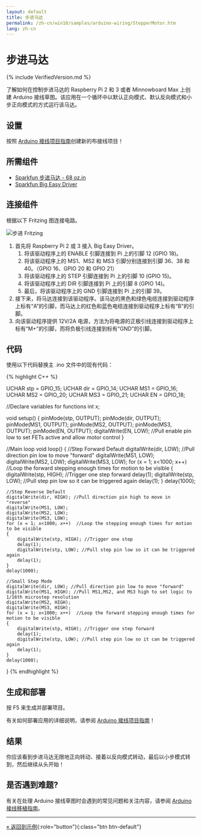 ```yaml
---
layout: default
title: 步进马达
permalink: /zh-cn/win10/samples/arduino-wiring/StepperMotor.htm
lang: zh-cn
---
```


# 步进马达

{% include VerifiedVersion.md %}

了解如何在控制步进马达的 Raspberry Pi 2 和 3 或者 Minnowboard Max 上创建 Arduino 接线草图。该应用在一个循环中以默认正向模式、默认反向模式和小步正向模式的方式运行该马达。

## 设置

按照 [Arduino 接线项目指南]({{site.baseurl}}/{{page.lang}}/win10/ArduinoWiringProjectGuide.htm)创建新的布接线项目！

## 所需组件
* [Sparkfun 步进马达 - 68 oz.in](https://www.sparkfun.com/products/10846)
* [Sparkfun Big Easy Driver](https://www.sparkfun.com/products/12859)

## 连接组件

根据以下 Fritzing 图连接电路。

![步进 Fritzing]({{site.baseurl}}/Resources/images/arduino_wiring/StepperMotorFritz.PNG)

1. 首先将 Raspberry Pi 2 或 3 接入 Big Easy Driver。
   1. 将该驱动程序上的 ENABLE 引脚连接到 Pi 上的引脚 12 \(GPIO 18\)。
   2. 将该驱动程序上的 MS1、MS2 和 MS3 引脚分别连接到引脚 36、38 和 40。（GPIO 16、GPIO 20 和 GPIO 21）
   3. 将该驱动程序上的 STEP 引脚连接到 Pi 上的引脚 10 \(GPIO 15\)。
   4. 将该驱动程序上的 DIR 引脚连接到 Pi 上的引脚 8 \(GPIO 14\)。
   5. 最后，将该驱动程序上的 GND 引脚连接到 Pi 上的引脚 39。
2. 接下来，将马达连接到该驱动程序。该马达的黑色和绿色电缆连接到驱动程序上标有“A”的引脚，而马达上的红色和蓝色电缆连接到驱动程序上标有“B”的引脚。
3. 向该驱动程序提供 12V/2A 电源，方法为将电源的正极引线连接到驱动程序上标有“M+”的引脚，而将负极引线连接到标有“GND”的引脚。

## 代码

使用以下代码替换主 .ino 文件中的现有代码：

{% highlight C++ %}

UCHAR stp = GPIO_15;
UCHAR dir = GPIO_14;
UCHAR MS1 = GPIO_16;
UCHAR MS2 = GPIO_20;
UCHAR MS3 = GPIO_21;
UCHAR EN = GPIO_18;

//Declare variables for functions
int x;

void setup() {
	pinMode(stp, OUTPUT);
	pinMode(dir, OUTPUT);
	pinMode(MS1, OUTPUT);
	pinMode(MS2, OUTPUT);
	pinMode(MS3, OUTPUT);
	pinMode(EN, OUTPUT);
	digitalWrite(EN, LOW); //Pull enable pin low to set FETs active and allow motor control
}

//Main loop
void loop() {
	//Step Forward Default
	digitalWrite(dir, LOW); //Pull direction pin low to move "forward"
	digitalWrite(MS1, LOW);
	digitalWrite(MS2, LOW);
	digitalWrite(MS3, LOW);
	for (x = 1; x<1000; x++)  //Loop the forward stepping enough times for motion to be visible
	{
		digitalWrite(stp, HIGH); //Trigger one step forward
		delay(1);
		digitalWrite(stp, LOW); //Pull step pin low so it can be triggered again
		delay(1);
	}
	delay(1000);
	
	//Step Reverse Default
	digitalWrite(dir, HIGH); //Pull direction pin high to move in "reverse"
	digitalWrite(MS1, LOW);
	digitalWrite(MS2, LOW);
	digitalWrite(MS3, LOW);
	for (x = 1; x<1000; x++)  //Loop the stepping enough times for motion to be visible
	{
		digitalWrite(stp, HIGH); //Trigger one step
		delay(1);
		digitalWrite(stp, LOW); //Pull step pin low so it can be triggered again
		delay(1);
	}
	delay(1000);

	//Small Step Mode
	digitalWrite(dir, LOW); //Pull direction pin low to move "forward"
	digitalWrite(MS1, HIGH); //Pull MS1,MS2, and MS3 high to set logic to 1/16th microstep resolution
	digitalWrite(MS2, HIGH);
	digitalWrite(MS3, HIGH);
	for (x = 1; x<1000; x++)  //Loop the forward stepping enough times for motion to be visible
	{
		digitalWrite(stp, HIGH); //Trigger one step forward
		delay(1);
		digitalWrite(stp, LOW); //Pull step pin low so it can be triggered again
		delay(1);
	}
	delay(1000);
}
{% endhighlight %}


## 生成和部署
按 F5 来生成并部署项目。

有关如何部署应用的详细说明，请参阅 [Arduino 接线项目指南]({{site.baseurl}}/{{page.lang}}/win10/ArduinoWiringProjectGuide.htm)！

## 结果
你应该看到步进马达无限地正向转动、接着以反向模式转动，最后以小步模式转到，然后继续从头开始！

## 是否遇到难题?

有关在处理 Arduino 接线草图时会遇到的常见问题和关注内容，请参阅 [Arduino 接线移植指南]({{site.baseurl}}/{{page.lang}}/win10/ArduinoWiringPortingGuide.htm)。

---

[&laquo; 返回到示例]({{site.baseurl}}/{{page.lang}}/win10/StartCoding.htm){:role="button"}{:class="btn btn-default"}
